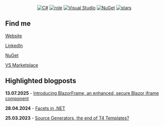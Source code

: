 <div align="center">

[![C#](https://custom-icon-badges.demolab.com/badge/C%23-%23239120.svg?logo=cshrp&logoColor=white)](#) [![role](https://img.shields.io/badge/dotnet-engineer-blue)](https://img.shields.io/badge/dotnet-engineer-blue) [![Visual Studio](https://custom-icon-badges.demolab.com/badge/Visual%20Studio-5C2D91.svg?&logo=visual-studio&logoColor=white)](#) [![NuGet](https://img.shields.io/badge/NuGet-004880?logo=nuget&logoColor=fff)](https://www.nuget.org/profiles/Tim-Maes) [![stars](https://img.shields.io/github/stars/Tim-Maes)](https://img.shields.io/github/stars/Tim-Maes)

</div>

## Find me

[Website](https://tim-maes/com)

[LinkedIn](https://www.linkedin.com/in/tim-maes-93a82112a/)

[NuGet](https://www.nuget.org/profiles/Tim-Maes)

[VS Marketplace](https://marketplace.visualstudio.com/publishers/TimMaes)

## Highlighted blogposts

**13.07.2025** - [Introducing BlazorFrame, an enhanced, secure Blazor iframe component](https://tim-maes.com/blazorframe-enhanced-iframes.html)

**28.04.2024** - [Facets in .NET](https://tim-maes.com/facets-in-dotnet.html)

**25.03.2023** - [Source Generators, the end of T4 Templates?](https://tim-maes.com/source-generators-vs-t4.html)
